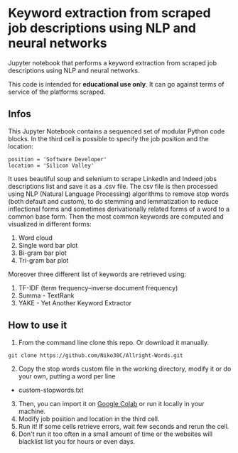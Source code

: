 # Keyword extraction from scraped job descriptions using NLP and neural networks
Jupyter notebook that performs a keyword extraction from scraped job descriptions using NLP and neural networks.

This code is intended for **educational use only**. It can go against terms of service of the platforms scraped.
## Infos
This Jupyter Notebook contains a sequenced set of modular Python code blocks.
In the third cell is possible to specify the job position and the location:   
```
position = 'Software Developer'
location = 'Silicon Valley'
  ```
It uses beautiful soup and selenium to scrape LinkedIn and Indeed jobs descriptions list and save it as a .csv file.
The csv file is then processed using NLP (Natural Language Processing) algorithms to remove stop words (both default and custom), to do stemming and lemmatization to reduce inflectional forms and sometimes derivationally related forms of a word to a common base form.
Then the most common keywords are computed and visualized in different forms: 
1. Word cloud
2. Single word bar plot
3. Bi-gram bar plot 
4. Tri-gram bar plot

Moreover three different list of keywords are retrieved using:
1. TF-IDF (term frequency–inverse document frequency)
2. Summa - TextRank
3. YAKE - Yet Another Keyword Extractor

## How to use it
1. From the command line clone this repo. Or download it manually.
  ```
  git clone https://github.com/Niko30C/Allright-Words.git
  ```
2. Copy the stop words custom file in the working directory, modify it or do your own, putting a word per line
  * custom-stopwords.txt
3. Then, you can import it on [Google Colab](https://colab.research.google.com/) or run it locally in your machine.
4. Modify job position and location in the third cell.
5. Run it! If some cells retrieve errors, wait few seconds and rerun the cell.
6. Don't run it too often in a small amount of time or the websites will blacklist list you for hours or even days.  

